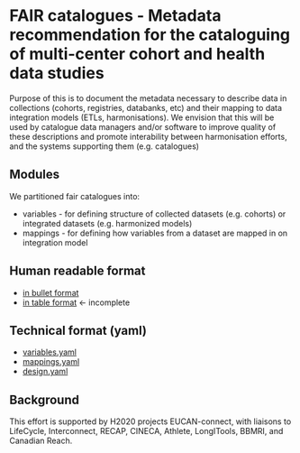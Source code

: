 # FAIR catalogues - Metadata recommendation for the cataloguing of multi-center cohort and health data studies

Purpose of this is to document the metadata necessary to describe data in collections (cohorts, registries, databanks, etc) and their mapping to data integration models (ETLs, harmonisations).
We envision that this will be used by catalogue data managers and/or software to improve quality of these descriptions and promote interability between harmonisation efforts, and the systems supporting them (e.g. catalogues)

## Modules

We partitioned fair catalogues into:

* variables - for defining structure of collected datasets (e.g. cohorts) or integrated datasets (e.g. harmonized models)
* mappings - for defining how variables from a dataset are mapped in on integration model

## Human readable format

* [in bullet format](bulletformat.md)
* [in table format](tableformat.md)  <- incomplete

## Technical format (yaml)

* [variables.yaml](variables.yaml)
* [mappings.yaml](mappings.yaml)
* [design.yaml](design.yaml)


## Background

This effort is supported by H2020 projects EUCAN-connect, with liaisons to LifeCycle, Interconnect, RECAP, CINECA, Athlete, LongITools, BBMRI, and Canadian Reach.
